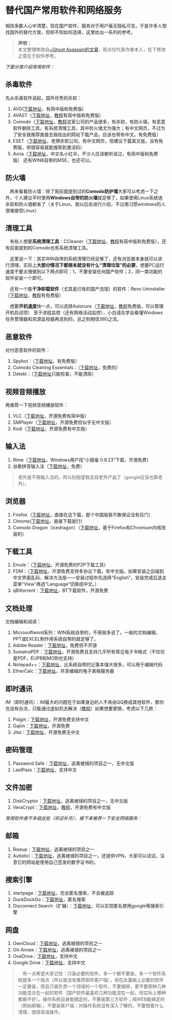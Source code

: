 # 替代国产常用软件和网络服务 #

相信多数人心中清楚，现在国产软件、服务对于用户毫无隐私可言。于是许多人想找国外的替代方案，但却不知如何选择，这里给出一系列的参考。

> **声明：**<br>
>本文整理修改自[+Ghost Assassin的文章](https://plus.google.com/109790703964908675921/posts/KpTHBorehk9)，观点仅代表作者本人，在下修改之意在于软件参考。

*下面分类介绍常用软件：*

## 杀毒软件 ##

先从杀毒软件说起，国外优秀的杀软：

1. AVG([下载地址](http://www.avg.com/ww-en/homepage)，有简中版和免费版)
2. AVAST（[下载地址](https://search.disconnect.me/searchTerms/serp?search=b6720db3-ec5b-4e9c-a1d1-e9c976ee5bfe)，[教程](https://securityinabox.org/zh/avast)有简中版和免费版）
3. Comodo（[下载地址](https://www.comodo.com/)，[教程](https://securityinabox.org/zh/comodofirewall_main)这家公司的产品很多，有杀软，有防火墙，有恶意软件删除工具，有系统清理工具，其中防火墙尤为强大；有中文网页，不过为了安全我推荐直接去我给出的网站下载产品，应该也带有中文。有免费版）
4. ESET（[下载地址](http://www.eset.com/us/)，老牌杀软公司，有中文网页，但建议下载英文版，没有免费版，但很容易就能搜索到激活码）
5. Avria（[下载地址](https://www.avira.com/en/index)，中文名小红伞，不少人应该都听说过，有简中版和免费版）
还有WIN8自带的MSE，也还可以。

## 防火墙 ##

　再来看看防火墙：除了我前面提到过的**Comodo防护墙**大家可以考虑一下之外，个人建议平时使用**Windows自带的防火墙**就足够了，如果使用Linux系统连杀软和防火墙都省了（关于Linux，我以后会进行介绍，不过用习惯windows的人很难接受Linux）

## 清理工具 ##

　有些人想要**系统清理工具**：CCleaner（[下载地址](http://www.piriform.com/ccleaner)，[教程](https://securityinabox.org/zh/ccleaner)有简中版和免费版），还有前面提到的Comodo也有系统清理工具。

　这里说一下：其实WIN自带的系统清理已经足够了，还有浏览器本身就可以进行清理。实际上**大部分情况下都根本就没有什么“清理垃圾”的必要**，想要PC运行速度不要太慢做到以下两点即可：1，不要安装任何国产软件；2，同一类功能的软件安装一个即可。

　还有一个能**干净卸载软件**（尤其是已有的国产流氓）的软件：Revo Uninstaller （[下载地址](http://www.revouninstaller.com/start_freeware_download.html)，[教程](http://www.revouninstaller.com/manuals/RevoUninstallerProHelp_Chinese.pdf)有免费版）

　想要**开机速度**快一点，可以选择Autoruns（[下载地址](http://filehippo.com/download_autoruns)，[教程](http://tech.huweishen.com/gongju/968.html)免费版，可以管理开机启动项）
至于进程监控（还有网络活动监控），小白请先学会看懂Windows任务管理器和资源监视器再说别的，总之别相信360之流。

## 恶意软件 ##

对付恶意软件的软件：

1. Spybot：（[下载地址](https://securityinabox.org/zh/spybot_main)，有免费版）
2. Comodo Cleaning Essentials：（[下载地址](https://www.comodo.com/business-security/network-protection/cleaning_essentials.php?track=2745)，免费的）
3. Detekt：（[下载地址](https://resistsurveillance.org/)只能检查，不能清除）

## 视频音频播放 ##

再推荐一下视频音频播放软件：

1. VLC（[下载地址](https://www.videolan.org/index.html)，开源免费有简中版）
2. SMPlayer（[下载地址](http://smplayer.sourceforge.net/)，开源免费但似乎无中文版）
3. Kodi（[下载地址](http://kodi.tv/)，开源免费有中文版）

## 输入法 ##

1. Rime（[下载地址](https://code.google.com/p/rimeime/downloads/list)，Windows用户找“小狼毫 0.9.23”下载，开源免费）
2. 谷歌拼音输入法（[下载地址](https://www.google.com/intl/zh-CN/ime/pinyin/)，免费）
> 老外是不用输入法的，所以别指望我去找老外产品了（google应该也算老外）。

## 浏览器 ##

1. Firefox（[下载地址](https://www.mozilla.org/en-US/firefox/new/)，直接在这下载，那个中国版我不敢保证没有后门）
2. Chrome([下载地址](https://www.google.com/chrome/)，直接下载就行)
3. Comodo Dragon（icedragon）（[下载地址](https://www.comodo.com/home/browsers-toolbars/browser.php)，基于Firefox和Chromium内核改装的）

## 下载工具 ##

1. Emule：（[下载地址](http://www.emule-project.net/home/perl/general.cgi?l=42)，开源免费的P2P下载工具）
2. FDM：（[下载地址](http://www.freedownloadmanager.org/)，开源免费支持多协议下载，有中文版。如果安装之后碰到中文界面乱码，解决方法是——安装过程中先选择“English”，安装完成后选主菜单“View”再选“Language”切换成中文。）
3. qBittorrent：[下载地址](http://www.qbittorrent.org/)，BT下载软件，开源免费

## 文档处理 ##

文档编辑和阅读：

1. Microsoftword系列：WIN系统自带的，不用我多说了。一般的文档编辑，PPT或EXCEL制作用系统自带的就足够了。
2. Adobe Reader：[下载地址](https://get.adobe.com/reader/)，免费但不开源
3. SumatraPDF：[下载地址](http://blog.kowalczyk.info/software/sumatrapdf/free-pdf-reader.html)，开源免费且支持几乎所有常见电子书格式（不仅仅是PDF，EUPB和MOBI也支持）
4. Notepad++：[下载地址](http://notepad-plus-plus.org/)，比系统自带的记事本强大很多，可以用于编辑代码
5. EtherCalc：[下载地址](https://ethercalc.net/)，共享编辑的电子表格服务器

## 即时通讯 ##

IM（即时通讯）：IM最大的问题在于如果身边的人不肯由QQ换成其他软件，那你也没有办法，只能通过虚拟机去解决（[教程](https://plus.google.com/109790703964908675921/posts/5AxZUJF1Pq6)）如果想要更换，考虑以下几款：

1. Pidgin：[下载地址](https://www.pidgin.im/)，开源免费支持中文
2. Gajim：[下载地址](https://gajim.org/)，开源免费
3. Jitsi：[下载地址](https://jitsi.org/)，开源免费无中文

## 密码管理 ##

1. Password Safe：[下载地址](http://pwsafe.org/)，逃离棱镜的项目之一，无中文版
2. LastPass：[下载地址](https://lastpass.com/)，支持中文

## 文件加密 ##

1. DiskCryptor：[下载地址](https://diskcryptor.net/wiki/Main_Page)，逃离棱镜的项目之一，无中文版
2. VeraCrypt：[下载地址](http://sourceforge.net/projects/veracrypt/)，[教程](http://allinfa.com/veracrypt-10e.html)，开源免费有中文版

*常用软件差不多就这些（欢迎补充），接下来推荐一下安全网络服务：*

## 邮箱 ##

1. Riseup：[下载地址](https://help.riseup.net/zh)，逃离棱镜的项目之一
2. Autistici：[下载地址](http://www.autistici.org/en/index.html)，逃离棱镜的项目之一，还提供VPN，大家可以试试，注意它的网站是使用自己签发的数字证书的。

## 搜索引擎 ##

1. startpage：[下载地址](https://startpage.com/)，完全匿名搜索，不会被追踪
2. DuckDuckGo：[下载地址](https://duckduckgo.com/)，匿名搜索
3. Disconnect Search（扩展）：[下载地址](https://disconnect.me/search)，可以实现匿名使用google等搜索引擎

## 网盘 ##

1. OwnCloud：[下载地址](http://owncloud.org/)，逃离棱镜的项目之一
2. Git-Annex：[下载地址](https://git-annex.branchable.com/)，逃离棱镜的项目之一
3. OneDrive：[下载地址](https://onedrive.live.com/)，支持中文
4. Google Drive：[下载地址](https://www.google.com/drive/)，支持中文


>　有一点希望大家记住：只装必要的软件，多一个都不要装，多一个软件系统就多一个弱点（所以我没有推荐邮件客户端），但在此基础上必要的软件一定要装，而且只装负责一个领域的一个软件，不要捆绑，更不要那种几种功能混合在一起的软件（国产软件最喜欢几种功能混在一起，但实际上哪种都做不好）。操作系统自身能搞定的，不要装第三方软件；纯WEB能搞定的（例如邮箱），不要装客户端；对操作系统没有深入了解的，不要想着什么清理，很容易误操作。
